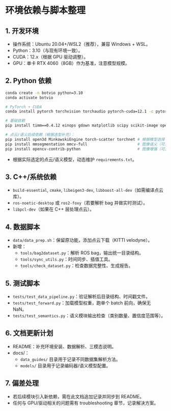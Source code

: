 ﻿# 环境依赖与脚本整理

## 1. 开发环境
- 操作系统：Ubuntu 20.04+/WSL2（推荐），兼容 Windows + WSL。
- Python：3.10（与现有环境一致）。
- CUDA：12.x（根据 GPU 驱动调整）。
- GPU：单卡 RTX 4060（8GB）作为基准，注意模型规模。

## 2. Python 依赖
```bash
conda create -n botvio python=3.10
conda activate botvio

# PyTorch + CUDA
conda install pytorch torchvision torchaudio pytorch-cuda=12.1 -c pytorch -c nvidia

# 基础依赖
pip install timm==0.4.12 einops gdown matplotlib scipy scikit-image opencv-python tqdm

# 点云/语义后续依赖（根据选型补充）：
pip install open3d MinkowskiEngine torch-scatter torchnet # 根据模型选择
pip install mmsegmentation mmcv-full                      # 图像语义（可选）
pip install opencv-contrib-python                         # 图像增强（可选）
```
- 根据实际选定的点云/语义模型，动态维护 `requirements.txt`。

## 3. C++/系统依赖
- `build-essential`, `cmake`, `libeigen3-dev`, `libboost-all-dev`（如需编译点云库）。
- `ros-noetic-desktop` 或 `ros2-foxy`（若要解析 bag 并做实时测试）。
- `libpcl-dev`（如果在 C++ 层处理点云）。

## 4. 数据脚本
- `data/data_prep.sh`：保留原功能，添加点云下载（KITTI velodyne）。
- 新增：
  - `tools/bag2dataset.py`：解析 ROS bag，输出统一目录结构。
  - `tools/sync_utils.py`：时间同步、插值工具。
  - `tools/check_dataset.py`：检查数据完整性、生成报告。

## 5. 测试脚本
- `tests/test_data_pipeline.py`：验证解析后目录结构、时间戳文件。
- `tests/test_forward.py`：加载模型权重，跑单个 batch 前向，确保无 NaN。
- `tests/test_semantics.py`：语义模块输出检查（类别数量、置信度范围等）。

## 6. 文档更新计划
- README：补充环境安装、数据解析、三模态说明。
- docs/：
  - `data_guides/` 目录用于记录不同数据集解析方法。
  - `models/` 目录用于记录编码器/语义模型配置。

## 7. 偏差处理
- 若后续模块引入新依赖，需在此文档追加记录并同步到 README。
- 任何与 GPU/驱动相关的问题需有 troubleshooting 章节，记录解决方案。
